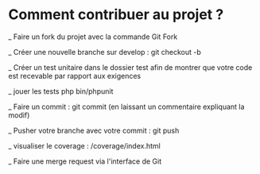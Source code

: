 # Comment contribuer au projet ? 

 _ Faire un fork du projet avec la commande Git Fork 

_ Créer une nouvelle branche sur develop : git checkout -b <nom de votre branche>

_ Créer un test unitaire dans le dossier test afin de montrer que votre code est recevable par rapport aux exigences

_ jouer les tests php bin/phpunit 

_ Faire un commit : git commit (en laissant un commentaire expliquant la modif)

_ Pusher votre branche avec votre commit : git push 

_ visualiser le coverage : /coverage/index.html 

_ Faire une merge request via l'interface de Git 
